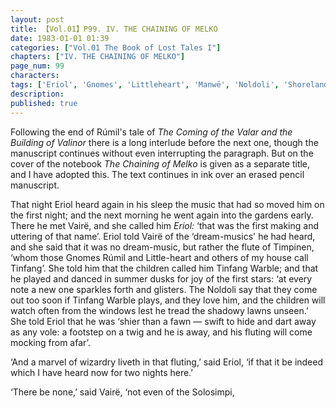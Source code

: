 ```yaml
---
layout: post
title: 【Vol.01】P99. IV. THE CHAINING OF MELKO
date: 1983-01-01 01:39
categories: ["Vol.01 The Book of Lost Tales I"]
chapters: ["IV. THE CHAINING OF MELKO"]
page_num: 99
characters: 
tags: ['Eriol', 'Gnomes', 'Littleheart', 'Manwë', 'Noldoli', 'Shoreland Pipers', 'Rúmil', 'Solosimpi', 'Timpinen', 'Tinfang Warble', 'Vairë']
description: 
published: true
---
```


Following the end of Rúmil's tale of <I>The Coming of the Valar and the Building of Valinor</I> there is a long interlude before the next one, though the manuscript continues without even interrupting the paragraph. But on the cover of the notebook <I>The Chaining of Melko</I> is given as a separate title, and I have adopted this. The text continues in ink over an erased pencil manuscript.

That night Eriol heard again in his sleep the music that had so moved him on the first night; and the next morning he went again into the gardens early. There he met Vairë, and she called him <I>Eriol:</I> ‘that was the first making and uttering of that name’. Eriol told Vairë of the ‘dream-musics' he had heard, and she said that it was no dream-music, but rather the flute of Timpinen, ‘whom those Gnomes Rúmil and Little-heart and others of my house call Tinfang’. She told him that the children called him Tinfang Warble; and that he played and danced in summer dusks for joy of the first stars: ‘at every note a new one sparkles forth and glisters. The Noldoli say that they come out too soon if Tinfang Warble plays, and they love him, and the children will watch often from the windows lest he tread the shadowy lawns unseen.’ She told Eriol that he was ‘shier than a fawn — swift to hide and dart away as any vole: a footstep on a twig and he is away, and his fluting will come mocking from afar’.

‘And a marvel of wizardry liveth in that fluting,’ said Eriol, ‘if that it be indeed which I have heard now for two nights here.’

‘There be none,’ said Vairë, ‘not even of the Solosimpi,

